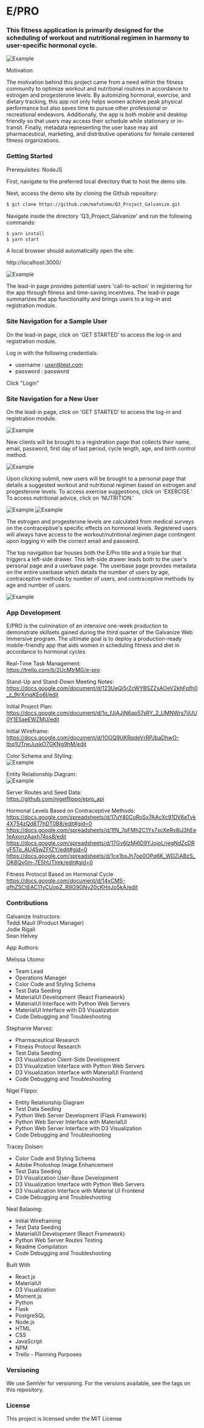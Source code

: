 # E/PRO

### This fitness application is primarily designed for the scheduling of workout and nutritional regimen in harmony to user-specific hormonal cycle.

![Example](readme_files/log-in.png)

Motivation

The motivation behind this project came from a need within the fitness community to optimize workout and nutritional routines in accordance to estrogen and progesterone levels.  By automizing hormonal, exercise, and dietary tracking, this app not only helps women achieve peak physical performance but also saves time to pursue other professional or recreational endeavors.  Additionally, the app is both mobile and desktop friendly so that users may access their schedule while stationary or in-transit.  Finally, metadata representing the user base may aid pharmaceutical, marketing, and distributive operations for female centered fitness organizations.

### Getting Started

Prerequisites: NodeJS

First, navigate to the preferred local directory that to host the demo site.

Next, access the demo site by cloning the Github repository:

```bash
$ git clone https://github.com/mafutomo/Q3_Project_Galvanize.git
```

Navigate inside the directory 'Q3_Project_Galvanize' and run the following commands:
```bash
$ yarn install
$ yarn start
```

A local browser should automatically open the site:

http://localhost:3000/

![Example](readme_files/lead-in.png)

The lead-in page provides potential users 'call-to-action' in registering for the app through fitness and time-saving incentives.  The lead-in page summarizes the app functionality and brings users to a log-in and registration module.

### Site Navigation for a Sample User
On the lead-in page, click on 'GET STARTED' to access the log-in and registration module.

Log in with the following credentials:
* username : user@test.com
* password : password

Click "Login"

### Site Navigation for a New User

On the lead-in page, click on 'GET STARTED' to access the log-in and registration module.

![Example](readme_files/log-in.png)

New clients will be brought to a registration page that collects their name, email, password, first day of last period, cycle length, age, and birth control method.

![Example](readme_files/register.png)

Upon clicking submit, new users will be brought to a personal page that details a suggested workout and nutritional regimen based on estrogen and progesterone levels.  To access exercise suggestions, click on 'EXERCISE.'  To access nutritional advice, click on 'NUTRITION.'

![Example](readme_files/exercise.png)
![Example](readme_files/nutrition.png)

The estrogen and progesterone levels are calculated from medical surveys on the contraceptive's specific effects on hormonal levels.  Registered users will always have access to the workout/nutritional regimen page contingent upon logging in with the correct email and password.

The top navigation bar houses both the E/Pro title and a triple bar that triggers a left-side drawer.  This left-side drawer leads both to the user's personal page and a userbase page.  The userbase page provides metadata on the entire userbase which details the number of users by age, contraceptive methods by number of users, and contraceptive methods by age and number of users.

![Example](readme_files/userbase.png)

### App Development

E/PRO is the culmination of an intensive one-week production to demonstrate skillsets gained during the third quarter of the Galvanize Web Immersive program.  The ultimate goal is to deploy a production-ready mobile-friendly app that aids women in scheduling fitness and diet in accordance to hormonal cycles.

Real-Time Task Management:  
https://trello.com/b/2UcMtrMG/e-pro

Stand-Up and Stand-Down Meeting Notes:  
https://docs.google.com/document/d/123UeQj5rZcWYBSZZsAOeV2khFpfh0_z_9trXmqKEo6I/edit

Initial Project Plan:  
https://docs.google.com/document/d/1o_fJjAJjN6ap57sRY_2_UMNWrs7iiUU0Y1E5aeEWZMU/edit

Initial Wireframe:  
https://docs.google.com/document/d/1OGQ9UKRqdeVrRPJbaDhwO-tbq1UTneJuskO7GKNg9hM/edit

Color Schema and Styling:  
![Example](readme_files/style.png)

Entity Relationship Diagram:  
![Example](readme_files/erd.png)

Server Routes and Seed Data:  
https://github.com/nigelflippo/epro_api

Hormonal Levels Based on Contraceptive Methods:  
https://docs.google.com/spreadsheets/d/17uY40CoRoSx7AAcXc91DV6eTvk4X754zQd8T7hDT0B8/edit#gid=0  
https://docs.google.com/spreadsheets/d/1fN_7pFMh2C1Yx7xcXeRv8iJ3hEe1eAxonzAaxh74ss8/edit  
https://docs.google.com/spreadsheets/d/17Gv6IzMj6D9YJojoLrjegNdZcDRyF5To_AU45wZFfZY/edit#gid=0  
https://docs.google.com/spreadsheets/d/1ce1bsJh7oe0OPq6K_WDZiABzS_OK8Qv0m-7E5hUTImk/edit#gid=0  

Fitness Protocol Based on Hormonal Cycle  
https://docs.google.com/document/d/14xCMS-qfhZSCtEAC11yCUopZ_R9G9GNv20cKHnJo5kA/edit

### Contributions

Galvanize Instructors:  
Teddi Maull (Product Manager)  
Jodie Rigali  
Sean Helvey

App Authors:  

Melissa Utomo:
* Team Lead  
* Operations Manager  
* Color Code and Styling Schema
* Test Data Seeding  
* MaterialUI Development (React Framework)
* MaterialUI Interface with Python Web Servers  
* MaterialUI Interface with D3 Visualization  
* Code Debugging and Troubleshooting

Stephanie Marvez:  
* Pharmaceutical Research  
* Fitness Protocol Research  
* Test Data Seeding  
* D3 Visualization Client-Side Development
* D3 Visualization Interface with Python Web Servers
* D3 Visualization Interface with MaterialUI Frontend
* Code Debugging and Troubleshooting

Nigel Flippo:  
* Entity Relationship Diagram  
* Test Data Seeding  
* Python Web Server Development (Flask Framework)
* Python Web Server Interface with MaterialUI
* Python Web Server Interface with D3 Visualization
* Code Debugging and Troubleshooting

Tracey Dolsen:
* Color Code and Styling Schema
* Adobe Photoshop Image Enhancement
* Test Data Seeding
* D3 Visualization User-Base Development
* D3 Visualization Interface with Python Web Servers
* D3 Visualization Interface with Material UI Frontend
* Code Debugging and Troubleshooting

Neal Balaoing:  
* Initial Wireframing  
* Test Data Seeding  
* MaterialUI Development (React Framework)  
* Python Web Server Routes Testing  
* Readme Compilation  
* Code Debugging and Troubleshooting  

Built With
* React.js
* MaterialUI
* D3 Visualization
* Moment.js
* Python
* Flask
* PostgreSQL
* Node.js
* HTML
* CSS
* JavaScript
* NPM
* Trello - Planning Purposes

### Versioning
We use SemVer for versioning. For the versions available, see the tags on this repository.


### License
This project is licensed under the MIT License
